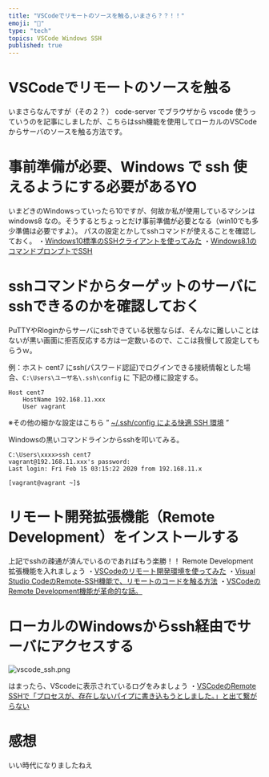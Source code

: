 ```yaml
---
title: "VSCodeでリモートのソースを触る,いまさら？？！！"
emoji: "📝"
type: "tech"
topics: VSCode Windows SSH
published: true
---
```


# VSCodeでリモートのソースを触る
いまさらなんですが（その２？） code-server でブラウザから vscode 使うっていうのを記事にしましたが、こちらはssh機能を使用してローカルのVSCodeからサーバのソースを触る方法です。

# 事前準備が必要、Windows で ssh 使えるようにする必要があるYO
いまどきのWindowsっていったら10ですが、何故か私が使用しているマシンは windows8 なの。そうするとちょっとだけ事前準備が必要となる（win10でも多少準備は必要ですよ）。
パスの設定とかしてsshコマンドが使えることを確認しておく。
・[Windows10標準のSSHクライアントを使ってみた](https://www.onebizlife.com/windows10-ssh-client-1980)
・[Windows8.1のコマンドプロンプトでSSH](https://i-doctor.sakura.ne.jp/font/?p=21912)

# sshコマンドからターゲットのサーバにsshできるのかを確認しておく
PuTTYやRloginからサーバにsshできている状態ならば、そんなに難しいことはないが黒い画面に拒否反応する方は一定数いるので、ここは我慢して設定してもらうｗ。

例：ホスト cent7 にssh(パスワード認証)でログインできる接続情報とした場合、`C:\Users\ユーザ名\.ssh\config`  に 下記の様に設定する。

```text
Host cent7
    HostName 192.168.11.xxx
    User vagrant
```
※その他の細かな設定はこちら ” [~/.ssh/config による快適 SSH 環境](https://qiita.com/oohira/items/7deae31469cfbbd740c1) ”

Windowsの黒いコマンドラインからsshを叩いてみる。

```command
C:\Users\xxxx>ssh cent7
vagrant@192.168.11.xxx's password:
Last login: Fri Feb 15 03:15:22 2020 from 192.168.11.x

[vagrant@vagrant ~]$ 
```

# リモート開発拡張機能（Remote Development）をインストールする
上記でsshの疎通が済んでいるのであればもう楽勝！！ Remote Development 拡張機能を入れましょう
・[VSCodeのリモート開発環境を使ってみた](https://qiita.com/yuzukaki/items/bb88e912cfafbfe25034)
・[Visual Studio CodeのRemote-SSH機能で、リモートのコードを触る方法](https://blog.masahiko.info/entry/2019/06/15/202003)
・[VSCodeのRemote Development機能が革命的な話。](https://crieit.net/posts/VSCode-Remote-Development)

# ローカルのWindowsからssh経由でサーバにアクセスする
![vscode_ssh.png](https://qiita-image-store.s3.ap-northeast-1.amazonaws.com/0/44540/4e9bdea5-93f2-17c3-9978-ba4040fbf5cb.png)

はまったら、VScodeに表示されているログをみましょう
・[VSCodeのRemote SSHで「プロセスが、存在しないパイプに書き込もうとしました。」と出て繋がらない](https://qiita.com/CoffeeJunJun/items/29dda4b60a60bde3b771)

# 感想
いい時代になりましたねえ






